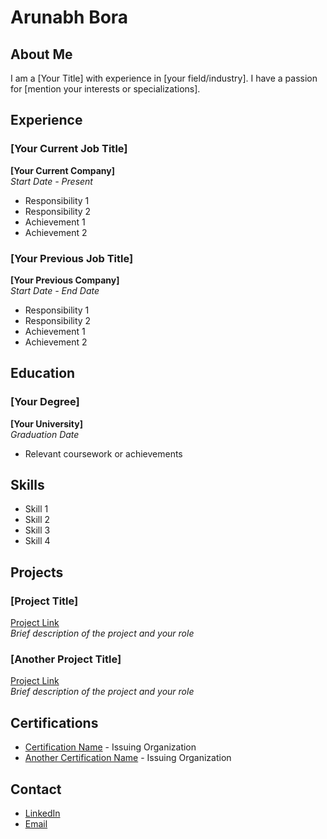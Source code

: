 # Arunabh Bora

## About Me

I am a [Your Title] with experience in [your field/industry]. I have a passion for [mention your interests or specializations].

## Experience

### [Your Current Job Title]
**[Your Current Company]**  
*Start Date - Present*

- Responsibility 1
- Responsibility 2
- Achievement 1
- Achievement 2

### [Your Previous Job Title]
**[Your Previous Company]**  
*Start Date - End Date*

- Responsibility 1
- Responsibility 2
- Achievement 1
- Achievement 2

## Education

### [Your Degree]
**[Your University]**  
*Graduation Date*

- Relevant coursework or achievements

## Skills

- Skill 1
- Skill 2
- Skill 3
- Skill 4

## Projects

### [Project Title]
[Project Link](URL)  
*Brief description of the project and your role*

### [Another Project Title]
[Project Link](URL)  
*Brief description of the project and your role*

## Certifications

- [Certification Name](URL) - Issuing Organization
- [Another Certification Name](URL) - Issuing Organization

## Contact

- [LinkedIn](https://www.linkedin.com/in/arunabhbora/)
- [Email](mailto:your-email@example.com)


